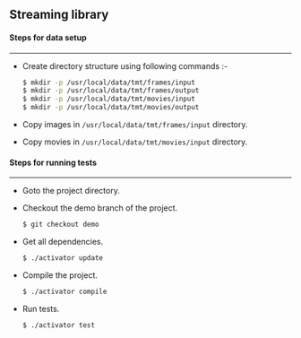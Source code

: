 
## Streaming library



#### Steps for data setup
-------------------------
- Create directory structure using following commands :-     
     ```sh
     $ mkdir -p /usr/local/data/tmt/frames/input
     $ mkdir -p /usr/local/data/tmt/frames/output
     $ mkdir -p /usr/local/data/tmt/movies/input
     $ mkdir -p /usr/local/data/tmt/movies/output
     ```

- Copy images in `/usr/local/data/tmt/frames/input` directory.
- Copy movies in `/usr/local/data/tmt/movies/input` directory.



#### Steps for running tests
-------------------------
* Goto the project directory.
* Checkout the demo branch of the project. 
     ```sh
     $ git checkout demo
     ```

* Get all dependencies. 
     ```sh
     $ ./activator update
     ```

* Compile the project.
     ```sh
     $ ./activator compile
     ```

* Run tests. 
     ```sh
     $ ./activator test
     ```